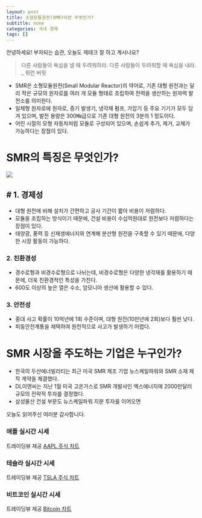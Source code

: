 ```yaml
---
layout: post
title: 소형모듈원전(SMR)이란 무엇인가?
subtitle: none
categories: 국내 경제
tags: []
---
```


안녕하세요! 부자되는 습관, 오늘도 제테크 잘 하고 계시나요?

> 다른 사람들이 욕심을 낼 때 두려워하라. 다른 사람들이 두려워할 때 욕심을 내라. _ 워런 버핏




- SMR은 소형모듈원전(Small Modular Reactor)의 약어로, 기존 대형 원전과는 달리 작은 규모의 원자로를 여러 개 모듈 형태로 조립하여 전력을 생산하는 원자력 발전소를 의미한다.
- 일체형 원자로에 원자로, 증기 발생기, 냉각재 펌프, 가압기 등 주요 기기가 모두 담겨 있으며, 발전 용량은 300㎿급으로 기존 대형 원전의 3분의 1 정도이다.
- 어린 시절의 모형 자동차처럼 모듈로 구성되어 있으며, 손쉽게 추가, 제거, 교체가 가능하다는 장점이 있다.

# SMR의 특징은 무엇인가?



![](https://source.unsplash.com/800x450/?luxury)

## # 1. 경제성

- 대형 원전에 비해 설치가 간편하고 공사 기간이 짧아 비용이 저렴하다.
- 모듈을 조립하는 방식이기 때문에, 건설 비용이 수십억원대로 원전보다 저렴하다는 장점이 있다.
- 태양광, 풍력 등 신재생에너지와 연계해 분산형 원전을 구축할 수 있기 때문에, 다양한 시장 활동이 가능하다.

### 2. 친환경성

- 경수로형과 비경수로형으로 나뉘는데, 비경수로형은 다양한 냉각재를 활용하기 때문에, 더욱 친환경적인 특성을 가진다.
- 600도 이상의 높은 열은 수소, 암모니아 생산에 활용할 수 있다.

### 3. 안전성

- 중대 사고 확률이 10억년에 1회 수준이며, 대형 원전(10만년에 2회)보다 훨씬 낮다.
- 피동안전계통을 채택하여 원천적으로 사고가 발생하기 어렵다.

# SMR 시장을 주도하는 기업은 누구인가?

- 한국의 두산에너빌리티는 최근 미국 SMR 제조 기업 뉴스케일파워와 SMR 소재 제작 계약을 체결했다.
- DL이앤씨는 지난 1월 미국 고온가스로 SMR 개발사인 엑스에너지에 2000만달러 규모의 전략적 투자를 결정했다.
- 삼성물산 건설 부문도 뉴스케일파워 지분 투자를 이어오면

오늘도 읽어주신 여러분 감사합니다.

### 애플 실시간 시세


<!-- TradingView Widget BEGIN -->
<div class="tradingview-widget-container">
  <div id="tradingview_6a264"></div>
  <div class="tradingview-widget-copyright">트레이딩뷰 제공 <a href="https://kr.tradingview.com/symbols/NASDAQ-AAPL/" rel="noopener" target="_blank"><span class="blue-text">AAPL 주식 차트</span></a></div>
  <script type="text/javascript" src="https://s3.tradingview.com/tv.js"></script>
  <script type="text/javascript">
  new TradingView.widget(
  {
  "autosize": true,
  "symbol": "NASDAQ:AAPL",
  "interval": "D",
  "timezone": "Asia/Seoul",
  "theme": "light",
  "style": "1",
  "locale": "kr",
  "toolbar_bg": "#f1f3f6",
  "enable_publishing": false,
  "hide_top_toolbar": true,
  "hide_legend": true,
  "save_image": false,
  "container_id": "tradingview_6a264"
}
  );
  </script>
</div>
<!-- TradingView Widget END -->


### 테슬라 실시간 시세


<!-- TradingView Widget BEGIN -->
<div class="tradingview-widget-container">
  <div id="tradingview_39d77"></div>
  <div class="tradingview-widget-copyright">트레이딩뷰 제공 <a href="https://kr.tradingview.com/symbols/NASDAQ-TSLA/" rel="noopener" target="_blank"><span class="blue-text">TSLA 주식 차트</span></a></div>
  <script type="text/javascript" src="https://s3.tradingview.com/tv.js"></script>
  <script type="text/javascript">
  new TradingView.widget(
  {
  "autosize": true,
  "symbol": "NASDAQ:TSLA",
  "interval": "D",
  "timezone": "Asia/Seoul",
  "theme": "light",
  "style": "1",
  "locale": "kr",
  "toolbar_bg": "#f1f3f6",
  "enable_publishing": false,
  "hide_top_toolbar": true,
  "hide_legend": true,
  "save_image": false,
  "container_id": "tradingview_39d77"
}
  );
  </script>
</div>
<!-- TradingView Widget END -->


### 비트코인 실시간 시세


<!-- TradingView Widget BEGIN -->
<div class="tradingview-widget-container">
  <div id="tradingview_3f91e"></div>
  <div class="tradingview-widget-copyright">트레이딩뷰 제공 <a href="https://kr.tradingview.com/symbols/BTCUSD/?exchange=BITSTAMP" rel="noopener" target="_blank"><span class="blue-text">Bitcoin 차트</span></a></div>
  <script type="text/javascript" src="https://s3.tradingview.com/tv.js"></script>
  <script type="text/javascript">
  new TradingView.widget(
  {
  "autosize": true,
  "symbol": "BITSTAMP:BTCUSD",
  "interval": "D",
  "timezone": "Asia/Seoul",
  "theme": "light",
  "style": "1",
  "locale": "kr",
  "toolbar_bg": "#f1f3f6",
  "enable_publishing": false,
  "hide_top_toolbar": true,
  "hide_legend": true,
  "save_image": false,
  "container_id": "tradingview_3f91e"
}
  );
  </script>
</div>
<!-- TradingView Widget END -->

